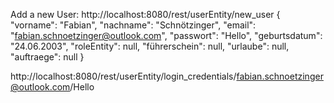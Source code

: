 Add a new User:
http://localhost:8080/rest/userEntity/new_user
{
    "vorname": "Fabian",
    "nachname": "Schnötzinger",
    "email": "fabian.schnoetzinger@outlook.com",
    "passwort": "Hello",
    "geburtsdatum": "24.06.2003",
    "roleEntity": null,
    "führerschein": null,
    "urlaube": null,
    "auftraege": null
}


http://localhost:8080/rest/userEntity/login_credentials/fabian.schnoetzinger@outlook.com/Hello